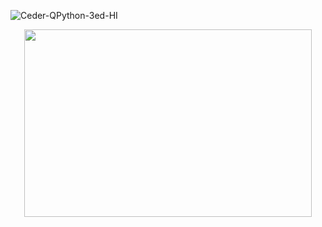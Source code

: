 ![Ceder-QPython-3ed-HI](https://user-images.githubusercontent.com/112790950/209804572-b97fb5a6-bf36-44bf-bd8d-50bbf4307567.jpg)
<p align="center">
  <img width="460" height="300" src="https://user-images.githubusercontent.com/112790950/209804572-b97fb5a6-bf36-44bf-bd8d-50bbf4307567.jpg">
</p>
